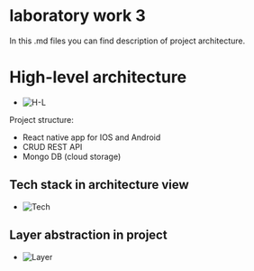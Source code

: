 # laboratory work 3

In this .md files you can find description of project architecture.

# High-level architecture

- ![H-L](https://user-images.githubusercontent.com/38297806/72292292-c434b800-3659-11ea-9efb-0a651762bc4f.jpg)

Project structure:

- React native app for IOS and Android
- CRUD REST API
- Mongo DB (cloud storage)

## Tech stack in architecture view

- ![Tech](https://user-images.githubusercontent.com/38297806/72292363-eb8b8500-3659-11ea-8f54-db911031195d.jpg)

## Layer abstraction in project

- ![Layer](https://user-images.githubusercontent.com/38297806/72292341-df9fc300-3659-11ea-92f6-b9091d454f33.jpg)
